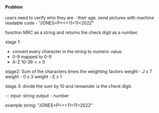 #### Problem

users need to verify who they are - their age.
send pictures with machine readable code - "JONES<P<<<11<11<2022"

function MRC as a string and returns the check digit as a number.

stage 1:

- convert every character in the string to numeric value.
- 0-9 mapped to 0-9
- A-Z 10-36
  < > 0

stage2:
Sum of the characters times the weighting factors
weight - J x 7
weight - 0 x 3
weight - E x 1

stage 3:
divide the sum by 10 and remainder is the check digit.

--
input: string
output - number

example string: "JONES<P<<<11<11<2022"
